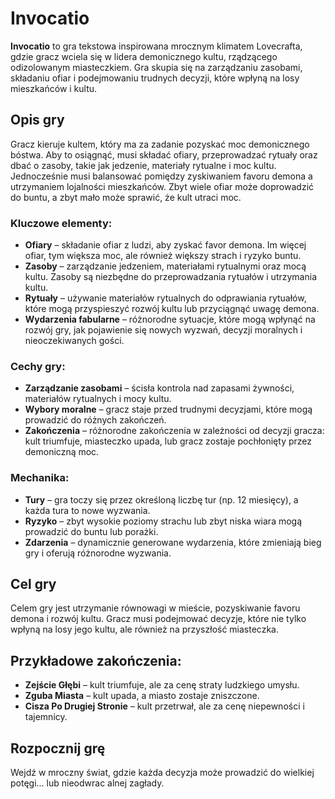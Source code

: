# Invocatio

**Invocatio** to gra tekstowa inspirowana mrocznym klimatem Lovecrafta, gdzie gracz wciela się w lidera demonicznego kultu, rządzącego odizolowanym miasteczkiem. Gra skupia się na zarządzaniu zasobami, składaniu ofiar i podejmowaniu trudnych decyzji, które wpłyną na losy mieszkańców i kultu.

## Opis gry

Gracz kieruje kultem, który ma za zadanie pozyskać moc demonicznego bóstwa. Aby to osiągnąć, musi składać ofiary, przeprowadzać rytuały oraz dbać o zasoby, takie jak jedzenie, materiały rytualne i moc kultu. Jednocześnie musi balansować pomiędzy zyskiwaniem favoru demona a utrzymaniem lojalności mieszkańców. Zbyt wiele ofiar może doprowadzić do buntu, a zbyt mało może sprawić, że kult utraci moc.

### Kluczowe elementy:

- **Ofiary** – składanie ofiar z ludzi, aby zyskać favor demona. Im więcej ofiar, tym większa moc, ale również większy strach i ryzyko buntu.
- **Zasoby** – zarządzanie jedzeniem, materiałami rytualnymi oraz mocą kultu. Zasoby są niezbędne do przeprowadzania rytuałów i utrzymania kultu.
- **Rytuały** – używanie materiałów rytualnych do odprawiania rytuałów, które mogą przyspieszyć rozwój kultu lub przyciągnąć uwagę demona.
- **Wydarzenia fabularne** – różnorodne sytuacje, które mogą wpłynąć na rozwój gry, jak pojawienie się nowych wyzwań, decyzji moralnych i nieoczekiwanych gości.

### Cechy gry:

- **Zarządzanie zasobami** – ścisła kontrola nad zapasami żywności, materiałów rytualnych i mocy kultu.
- **Wybory moralne** – gracz staje przed trudnymi decyzjami, które mogą prowadzić do różnych zakończeń.
- **Zakończenia** – różnorodne zakończenia w zależności od decyzji gracza: kult triumfuje, miasteczko upada, lub gracz zostaje pochłonięty przez demoniczną moc.

### Mechanika:

- **Tury** – gra toczy się przez określoną liczbę tur (np. 12 miesięcy), a każda tura to nowe wyzwania.
- **Ryzyko** – zbyt wysokie poziomy strachu lub zbyt niska wiara mogą prowadzić do buntu lub porażki.
- **Zdarzenia** – dynamicznie generowane wydarzenia, które zmieniają bieg gry i oferują różnorodne wyzwania.

## Cel gry

Celem gry jest utrzymanie równowagi w mieście, pozyskiwanie favoru demona i rozwój kultu. Gracz musi podejmować decyzje, które nie tylko wpłyną na losy jego kultu, ale również na przyszłość miasteczka.

## Przykładowe zakończenia:

- **Zejście Głębi** – kult triumfuje, ale za cenę straty ludzkiego umysłu.
- **Zguba Miasta** – kult upada, a miasto zostaje zniszczone.
- **Cisza Po Drugiej Stronie** – kult przetrwał, ale za cenę niepewności i tajemnicy.

## Rozpocznij grę

Wejdź w mroczny świat, gdzie każda decyzja może prowadzić do wielkiej potęgi... lub nieodwrac
alnej zagłady.
